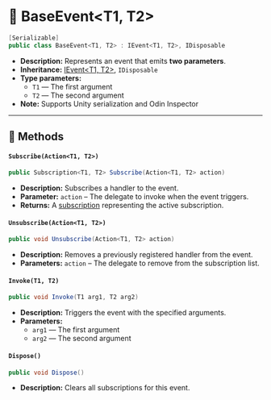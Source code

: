 # 🧩 BaseEvent&lt;T1, T2&gt;

```csharp
[Serializable]
public class BaseEvent<T1, T2> : IEvent<T1, T2>, IDisposable
```

- **Description:** Represents an event that emits <b>two parameters</b>.
- **Inheritance:** [IEvent&lt;T1, T2&gt;](IEvent%602.md), `IDisposable`
- **Type parameters:**
    - `T1` — The first argument
    - `T2` — The second argument
- **Note:** Supports Unity serialization and Odin Inspector

---

## 🏹 Methods

#### `Subscribe(Action<T1, T2>)`

```csharp
public Subscription<T1, T2> Subscribe(Action<T1, T2> action)
```

- **Description:** Subscribes a handler to the event.
- **Parameter:** `action` – The delegate to invoke when the event triggers.
- **Returns:** A [subscription](Subscription%602.md) representing the active
  subscription.

#### `Unsubscribe(Action<T1, T2>)`

```csharp
public void Unsubscribe(Action<T1, T2> action)
```

- **Description:** Removes a previously registered handler from the event.
- **Parameters:** `action` – The delegate to remove from the subscription list.

#### `Invoke(T1, T2)`

```csharp
public void Invoke(T1 arg1, T2 arg2)
```

- **Description:** Triggers the event with the specified arguments.
- **Parameters:**
    - `arg1` — The first argument
    - `arg2` — The second argument

#### `Dispose()`

```csharp
public void Dispose()
```

- **Description:** Clears all subscriptions for this event.